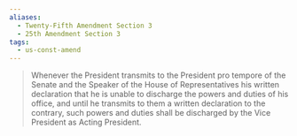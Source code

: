 ```yaml
---
aliases:
  - Twenty-Fifth Amendment Section 3
  - 25th Amendment Section 3
tags:
  - us-const-amend
---
```

> Whenever the President transmits to the President pro tempore of the Senate and the Speaker of the House of Representatives his written declaration that he is unable to discharge the powers and duties of his office, and until he transmits to them a written declaration to the contrary, such powers and duties shall be discharged by the Vice President as Acting President.

